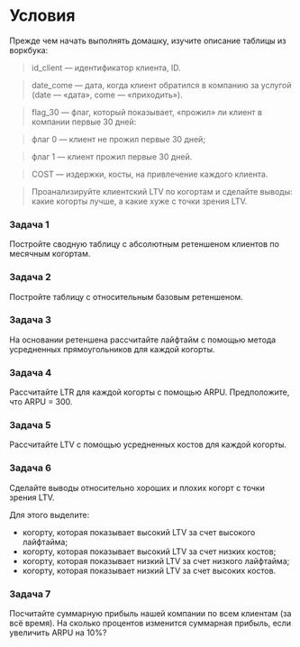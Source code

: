 # **Условия**

Прежде чем начать выполнять домашку, изучите описание таблицы из воркбука:

  > id_client — идентификатор клиента, ID.

  > date_come — дата, когда клиент обратился в компанию за услугой (date — «дата», come — «приходить»).

  > flag_30 — флаг, который показывает, «прожил» ли клиент в компании первые 30 дней:

  > флаг 0 — клиент не прожил первые 30 дней;

  > флаг 1 — клиент прожил первые 30 дней.

  > COST — издержки, косты, на привлечение каждого клиента.

  > Проанализируйте клиентский LTV по когортам и сделайте выводы: какие когорты лучше, а какие хуже с точки зрения LTV.

### **Задача 1**
Постройте сводную таблицу с абсолютным ретеншеном клиентов по месячным когортам.


### **Задача 2**
Постройте таблицу с относительным базовым ретеншеном.


### **Задача 3**
На основании ретеншена рассчитайте лайфтайм с помощью метода усредненных прямоугольников для каждой когорты.

### **Задача 4**
Рассчитайте LTR для каждой когорты с помощью ARPU.
Предположите, что ARPU = 300.


### **Задача 5**
Рассчитайте LTV с помощью усредненных костов для каждой когорты.


### **Задача 6**
Сделайте выводы относительно хороших и плохих когорт с точки зрения LTV.

Для этого выделите:

 * когорту, которая показывает высокий LTV за счет высокого лайфтайма;
 * когорту, которая показывает высокий LTV за счет низких костов;
 * когорту, которая показывает низкий LTV за счет низкого лайфтайма;
 * когорту, которая показывает низкий LTV за счет высоких костов.


### **Задача 7**
Посчитайте суммарную прибыль нашей компании по всем клиентам (за всё время).
На сколько процентов изменится суммарная прибыль, если увеличить ARPU на 10%?
